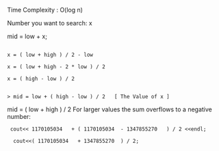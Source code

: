 Time Complexity : O(log n)

Number you want to search: x

mid = low + x;

```( low + high ) / 2 = low + x

x = ( low + high ) / 2 - low

x = ( low + high - 2 * low ) / 2

x = ( high - low ) / 2


> mid = low + ( high - low ) / 2   [ The Value of x ] 
```

mid = ( low + high ) / 2
For larger values the sum overflows to a negative number:
```
 cout<< 1170105034   + ( 1170105034  - 1347855270   ) / 2 <<endl;

  cout<<( 1170105034   + 1347855270  ) / 2;
```

